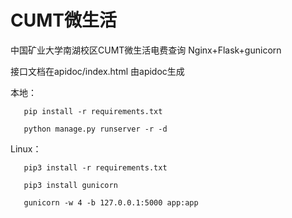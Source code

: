 # CUMT微生活

中国矿业大学南湖校区CUMT微生活电费查询 Nginx+Flask+gunicorn  

接口文档在apidoc/index.html  由apidoc生成


本地：

       pip install -r requirements.txt
   
       python manage.py runserver -r -d 
   
Linux：

       pip3 install -r requirements.txt
   
       pip3 install gunicorn
   
       gunicorn -w 4 -b 127.0.0.1:5000 app:app  
   
